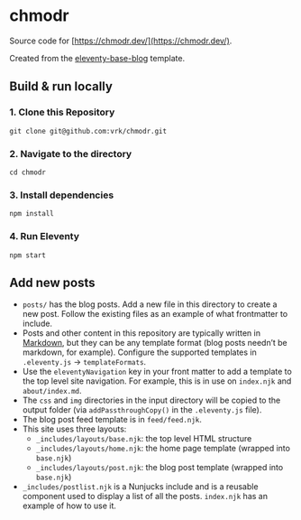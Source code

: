 # chmodr

Source code for [https://chmodr.dev/](https://chmodr.dev/).

Created from the [eleventy-base-blog](https://github.com/11ty/eleventy-base-blog) template.

## Build & run locally

### 1. Clone this Repository

```
git clone git@github.com:vrk/chmodr.git
```

### 2. Navigate to the directory

```
cd chmodr
```

### 3. Install dependencies

```
npm install
```

### 4. Run Eleventy

```
npm start
```

## Add new posts

- `posts/` has the blog posts. Add a new file in this directory to create a new post. Follow the existing files as an example of what frontmatter to include.
- Posts and other content in this repository are typically written in [Markdown](https://www.markdownguide.org/), but they can be any template format (blog posts needn’t be markdown, for example). Configure the supported templates in `.eleventy.js` -> `templateFormats`.
- Use the `eleventyNavigation` key in your front matter to add a template to the top level site navigation. For example, this is in use on `index.njk` and `about/index.md`.
- The `css` and `img` directories in the input directory will be copied to the output folder (via `addPassthroughCopy()` in the `.eleventy.js` file).
- The blog post feed template is in `feed/feed.njk`.
- This site uses three layouts:
  - `_includes/layouts/base.njk`: the top level HTML structure
  - `_includes/layouts/home.njk`: the home page template (wrapped into `base.njk`)
  - `_includes/layouts/post.njk`: the blog post template (wrapped into `base.njk`)
- `_includes/postlist.njk` is a Nunjucks include and is a reusable component used to display a list of all the posts. `index.njk` has an example of how to use it.

